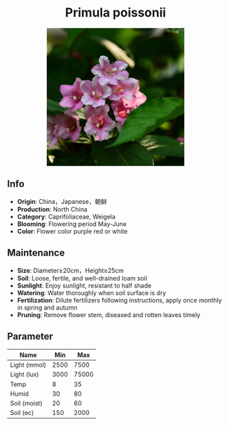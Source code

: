 <h1 align='center'>Primula poissonii</h1>
<p align="center">
    <img 
        align='center'
        width='320'
        src="../images/primula poissonii.png" 
        alt='Primula poissonii' />
</p>

## Info

 - **Origin**: China，Japanese，朝鲜
 - **Production**: North China
 - **Category**: Caprifoliaceae, Weigela
 - **Blooming**: Flowering period May-June
 - **Color**: Flower color purple red or white

## Maintenance

 - **Size**: Diameter≥20cm，Height≥25cm
 - **Soil**: Loose, fertile, and well-drained loam soil
 - **Sunlight**: Enjoy sunlight, resistant to half shade
 - **Watering**: Water thoroughly when soil surface is dry
 - **Fertilization**: Dilute fertilizers following instructions, apply once monthly in spring and autumn
 - **Pruning**: Remove flower stem, diseased and rotten leaves timely

## Parameter

| Name         | Min  | Max   |
|--------------|------|-------|
| Light (mmol) | 2500 | 7500  |
| Light (lux)  | 3000 | 75000 |
| Temp         | 8    | 35    |
| Humid        | 30   | 80    |
| Soil (moist) | 20   | 60    |
| Soil (ec)    | 150  | 2000  |